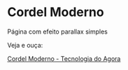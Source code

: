 # Cordel Moderno
 Página com efeito parallax simples
 
Veja e ouça:

[Cordel Moderno - Tecnologia do Agora](https://gracibrea.github.io/cordel-moderno/)
